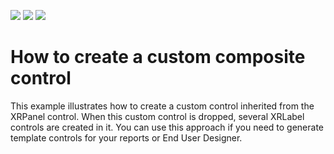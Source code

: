 <!-- default badges list -->
![](https://img.shields.io/endpoint?url=https://codecentral.devexpress.com/api/v1/VersionRange/128599148/12.2.7%2B)
[![](https://img.shields.io/badge/Open_in_DevExpress_Support_Center-FF7200?style=flat-square&logo=DevExpress&logoColor=white)](https://supportcenter.devexpress.com/ticket/details/E4583)
[![](https://img.shields.io/badge/📖_How_to_use_DevExpress_Examples-e9f6fc?style=flat-square)](https://docs.devexpress.com/GeneralInformation/403183)
<!-- default badges end -->
# How to create a custom composite control


<p>This example illustrates how to create a custom control inherited from the XRPanel control. When this custom control is dropped, several XRLabel controls are created in it. You can use this approach if you need to generate template controls for your reports or End User Designer.</p>

<br/>


